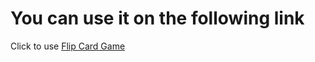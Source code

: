 # You can use it on the following link

Click to use [Flip Card Game](https://imrankabir.github.io/flip)
